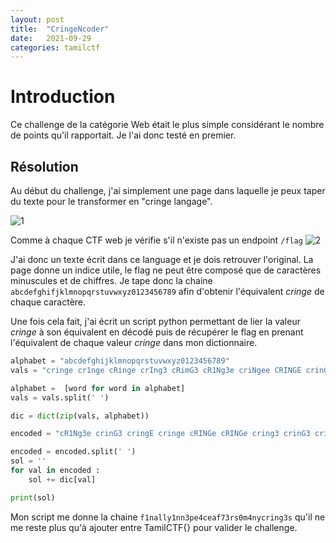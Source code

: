 ```yaml
---
layout: post
title:  "CringeNcoder"
date:   2021-09-29
categories: tamilctf
---
```


# Introduction

Ce challenge de la catégorie Web était le plus simple considérant le nombre de points qu'il rapportait. Je l'ai donc testé en premier.

## Résolution

Au début du challenge, j'ai simplement une page dans laquelle je peux taper du texte pour le transformer en "cringe langage". 


![1](https://user-images.githubusercontent.com/16634117/135307400-a482a4cb-fbb6-4692-b013-42d0aeb7b3a5.png)

Comme à chaque CTF web je vérifie s'il n'existe pas un endpoint `/flag`
![2](https://user-images.githubusercontent.com/16634117/135307510-aa2bacb6-b839-4c15-a95f-376129c890d0.png)

J'ai donc un texte écrit dans ce language et je dois retrouver l'original. La page donne un indice utile, le flag ne peut être composé que de caractères minuscules et de chiffres. Je tape donc la chaine `abcdefghifjklmnopqrstuvwxyz0123456789` afin d'obtenir l'équivalent _cringe_ de chaque caractère.

Une fois cela fait, j'ai écrit un script python permettant de lier la valeur _cringe_ à son équivalent en décodé puis de récupérer le flag en prenant l'équivalent de chaque valeur _cringe_ dans mon dictionnaire.

```python
alphabet = "abcdefghijklmnopqrstuvwxyz0123456789"
vals = "cringe cr1nge cRinge crIng3 cRimG3 cR1Ng3e criNgee CRINGE crinGE ccR1nge CriNGE cRINGe cr1ngE cringE CRIng3 Cr1nGe cR1nnge cR1Ng3 CrInGe cRingE cR1NGE CRiNg3 CRINGe CR1NGe cring3 CRIMNGE cRInGE crinG3 cRInge cRinG3 criNG3 cr1NG3 crinGe cRiNge CrInGE CRinGE"

alphabet =  [word for word in alphabet]
vals = vals.split(' ')

dic = dict(zip(vals, alphabet)) 

encoded = "cR1Ng3e crinG3 cringE cringe cRINGe cRINGe cring3 crinG3 cringE cringE cRinG3 Cr1nGe cRimG3 criNG3 cRinge cRimG3 cringe cR1Ng3e cRiNge cRinG3 cR1Ng3 CrInGe cRInGE cr1ngE criNG3 cringE cring3 cRinge cR1Ng3 crinGE cringE criNgee cRinG3 CrInGe"

encoded = encoded.split(' ')
sol = ''
for val in encoded :
    sol += dic[val]

print(sol)

```

Mon script me donne la chaine `f1nally1nn3pe4ceaf73rs0m4nycring3s` qu'il ne me reste plus qu'à ajouter entre TamilCTF{} pour valider le challenge.

